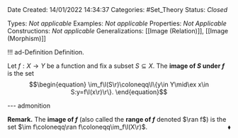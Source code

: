 <br />
<br />

Date Created: 14/01/2022 14:34:37
Categories: #Set_Theory 
Status: _Closed_

Types: _Not applicable_
Examples: _Not applicable_
Properties: _Not Applicable_
Constructions: _Not applicable_
Generalizations: [[Image (Relation)]], [[Image (Morphism)]]

!!! ad-Definition Definition.

Let $f:X\to Y$ be a function and fix a subset $S\subseteq X$. The **image of $S$ under $f$** is the set
$$\begin{equation}
    \im_f\l(S\r)\coloneqq\l\{y\in Y\mid\ex x\in S:y=f\l(x\r)\r\}.
\end{equation}$$

--- admonition

**Remark.** The **image of $f$** (also called the **range of $f$** denoted $\ran f$) is the set $\im f\coloneqq\ran f\coloneqq\im_f\l(X\r)$.<span style="float:right;">$\blacklozenge$</span>
